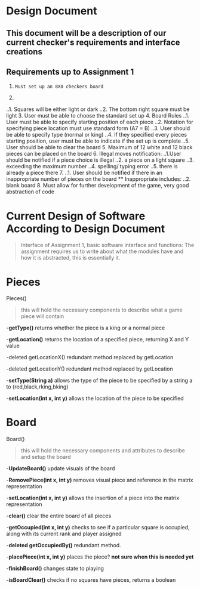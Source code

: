 Design Document
===============
This document will be a description of our current checker's requirements and interface creations
-------------------------------------------------------------------------------------------------

Requirements up to Assignment 1
-------------------------------

1.     Must set up an 8X8 checkers board
2.
..1. Squares will be either light or dark
..2. The bottom right square must be light
3. 	User must be able to choose the standard set up
4. Board Rules
..1. User must be able to specify starting position of each piece
..2. Notation for specifying piece location must use standard form (A7 = B)
..3. User should be able to specify type (normal or king)
..4. If they specified every pieces starting position, user must be able to indicate if the set up is complete 
..5. User should be able to clear the board
5. Maximum of 12 white and 12 black pieces can be placed on the board
6. Illegal moves notification:
..1.User should be notified if a piece choice is illegal
..2. a piece on a light square
..3. exceeding the maximum number
..4. spelling/ typing error
..5. there is already a piece there
7.
..1. User should be notified if there in an inappropriate number of pieces on the board **
	Inappropriate includes:
..2. blank board
8. Must allow for further development of the game, very good abstraction of code


Current Design of Software According to Design Document
=======================================================
>Interface of Assignment 1, basic software interface and functions:
>The assignment requires us to write about what the modules have and how it is abstracted, this is essentially it. 


Pieces
======

Pieces() 
>this will hold the necessary components to describe what a game piece will contain

-**getType()** returns whether the piece is a king or a normal piece

-**getLocation()** returns the location of a specified piece, returning X and Y value

-deleted getLocationX() redundant method replaced by getLocation

-deleted getLocationY() redundant method replaced by getLocation

-**setType(String a)** allows the type of the piece to be specified by a string a to (red,black,rking,bking)

-**setLocation(int x, int y)** allows the location of the piece to be specified

Board
=====

Board() 
>this will hold the necessary components and attributes to describe and setup the board

-**UpdateBoard()** update visuals of the board

-**RemovePiece(int x, int y)** removes visual piece and reference in the matrix representation

-**setLocation(int x, int y)** allows the insertion of a piece into the matrix representation

-**clear()** clear the entire board of all pieces

-**getOccupied(int x, int y)** checks to see if a particular square is occupied, along with its current rank and player assigned

-**deleted getOccupiedBy()** redundant method.

-**placePiece(int x, int y)** places the piece? **not sure when this is needed yet**

-**finishBoard()** changes state to playing

-**isBoardClear()** checks if no squares have pieces, returns a boolean
